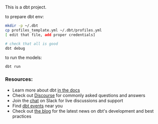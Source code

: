 This is a dbt project.

to prepare dbt env:
```bash
mkdir -p ~/.dbt
cp profiles_template.yml ~/.dbt/profiles.yml
[ edit that file, add proper credentials]

# check that all is good
dbt debug
```

to run the models:
```bash
dbt run
```

### Resources:
- Learn more about dbt [in the docs](https://docs.getdbt.com/docs/introduction)
- Check out [Discourse](https://discourse.getdbt.com/) for commonly asked questions and answers
- Join the [chat](http://slack.getdbt.com/) on Slack for live discussions and support
- Find [dbt events](https://events.getdbt.com) near you
- Check out [the blog](https://blog.getdbt.com/) for the latest news on dbt's development and best practices
